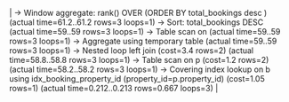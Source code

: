 | -> Window aggregate: rank() OVER (ORDER BY total_bookings desc ) (actual time=61.2..61.2 rows=3 loops=1)
-> Sort: total_bookings DESC (actual time=59..59 rows=3 loops=1)
-> Table scan on <temporary> (actual time=59..59 rows=3 loops=1)
-> Aggregate using temporary table (actual time=59..59 rows=3 loops=1)
-> Nested loop left join (cost=3.4 rows=2) (actual time=58.8..58.8 rows=3 loops=1)
-> Table scan on p (cost=1.2 rows=2) (actual time=58.2..58.2 rows=3 loops=1)
-> Covering index lookup on b using idx_booking_property_id (property_id=p.property_id) (cost=1.05 rows=1) (actual time=0.212..0.213 rows=0.667 loops=3)
|
